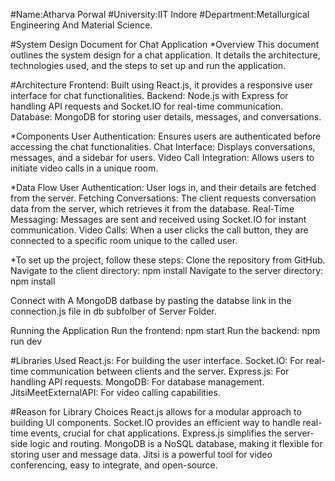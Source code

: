 #Name:Atharva Porwal
#University:IIT Indore
#Department:Metallurgical Engineering And Material Science.


#System Design Document for Chat Application
*Overview
This document outlines the system design for a chat application. It details the architecture, technologies used, and the steps to set up and run the application.

#Architecture
Frontend: Built using React.js, it provides a responsive user interface for chat functionalities.
Backend: Node.js with Express for handling API requests and Socket.IO for real-time communication.
Database: MongoDB for storing user details, messages, and conversations.

*Components
User Authentication: Ensures users are authenticated before accessing the chat functionalities.
Chat Interface: Displays conversations, messages, and a sidebar for users.
Video Call Integration: Allows users to initiate video calls in a unique room.

*Data Flow
User Authentication: User logs in, and their details are fetched from the server.
Fetching Conversations: The client requests conversation data from the server, which retrieves it from the database.
Real-Time Messaging: Messages are sent and received using Socket.IO for instant communication.
Video Calls: When a user clicks the call button, they are connected to a specific room unique to the called user.


*To set up the project, follow these steps:
Clone the repository from GitHub.
Navigate to the client directory:
npm install
Navigate to the server directory:
npm install

Connect with A MongoDB datbase by pasting the databse link in the connection.js file in db subfolber of Server Folder.

Running the Application
Run the frontend:
npm start
Run the backend:
npm run dev

#Libraries Used
React.js: For building the user interface.
Socket.IO: For real-time communication between clients and the server.
Express.js: For handling API requests.
MongoDB: For database management.
JitsiMeetExternalAPI: For video calling capabilities.

#Reason for Library Choices
React.js allows for a modular approach to building UI components.
Socket.IO provides an efficient way to handle real-time events, crucial for chat applications.
Express.js simplifies the server-side logic and routing.
MongoDB is a NoSQL database, making it flexible for storing user and message data.
Jitsi is a powerful tool for video conferencing, easy to integrate, and open-source.